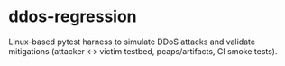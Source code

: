 # ddos-regression
Linux-based pytest harness to simulate DDoS attacks and validate mitigations (attacker &lt;-> victim testbed, pcaps/artifacts, CI smoke tests).
